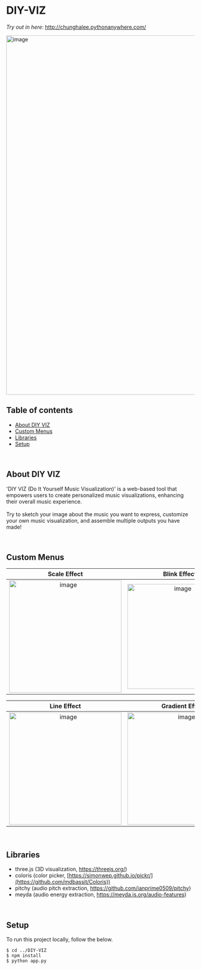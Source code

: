 # DIY-VIZ
*Try out in here*: http://chunghalee.pythonanywhere.com/

<img width="960" alt="image" src="https://github.com/ChungHaLee/DIY-VIZ/assets/59073612/dca3fd9b-10b9-44fd-a2cd-d0e9561cfd4d">




## Table of contents
* [About DIY VIZ](#About-DIY-VIZ)
* [Custom Menus](#Custom-Menus)
* [Libraries](#Libraries)
* [Setup](#Setup)

<br>

## About DIY VIZ
'DIY VIZ (Do It Yourself Music Visualization)' is a web-based tool that empowers users to create personalized music visualizations, enhancing their overall music experience.
<br>
<br>
Try to sketch your image about the music you want to express, customize your own music visualization, and assemble multiple outputs you have made!


<br>

## Custom Menus
| Scale Effect | Blink Effect | Bloom Effect | Particle Effect
:-------------------------:|:-------------------------:|:-------------------------:|:-------------------------:
| <img width="300" alt="image" src="https://github.com/ChungHaLee/DIY-VIZ/assets/59073612/bd1ce7c3-257d-4725-a0a3-baa188f2a3dd"> |  <img width="280" alt="image" src="https://github.com/ChungHaLee/DIY-VIZ/assets/59073612/eb1a8ebd-8598-407b-b0f0-6c290b780bc6">|  <img width="280" alt="image" src="https://github.com/ChungHaLee/DIY-VIZ/assets/59073612/3b787f77-8358-447b-ae42-0bededb98218"> |   <img width="280" alt="image" src="https://github.com/ChungHaLee/DIY-VIZ/assets/59073612/497497e2-80d7-46f7-b391-e53347768a41">

| Line Effect | Gradient Effect | Horizontal Effect
:-------------------------:|:-------------------------:|:-------------------------:
| <img width="300" alt="image" src="https://github.com/ChungHaLee/DIY-VIZ/assets/59073612/36b0fb24-2e8d-4057-990e-12d7235c2f42"> |  <img width="300" alt="image" src="https://github.com/ChungHaLee/DIY-VIZ/assets/59073612/3bbca647-7ae0-4c25-8194-bd8de02fb974">|  <img width="300" alt="image" src="https://github.com/ChungHaLee/DIY-VIZ/assets/59073612/47101058-3ca2-431a-a57d-a2543fa62b22">




<br>


## Libraries
- three.js (3D visualization, https://threejs.org/)
- coloris (color picker, [https://simonwep.github.io/pickr/](https://github.com/mdbassit/Coloris))
- pitchy (audio pitch extraction, https://github.com/ianprime0509/pitchy)
- meyda (audio energy extraction, https://meyda.js.org/audio-features)

<br>

## Setup
To run this project locally, follow the below.

```
$ cd ../DIY-VIZ
$ npm install
$ python app.py
```
